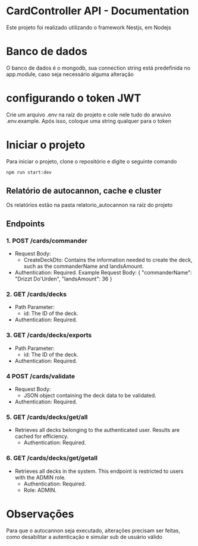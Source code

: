 # CardController API - Documentation

Este projeto foi realizado utilizando o framework Nestjs, em Nodejs

# Banco de dados
O banco de dados é o mongodb, sua connection string está predefinida no app.module, caso seja necessário alguma alteração

# configurando o token JWT
Crie um arquivo .env na raíz do projeto e cole nele tudo do arwuivo .env.example. Após isso, coloque uma string qualquer para o token

# Iniciar o projeto
Para iniciar o projeto, clone o repositório e digite o seguinte comando

```bash
npm run start:dev
```

## Relatório de autocannon, cache e cluster

Os relatórios estão na pasta relatorio_autocannon na raíz do projeto

## Endpoints
### 1. POST /cards/commander
- Request Body:
  - CreateDeckDto: Contains the information needed to create the deck, such as the commanderName and landsAmount.
- Authentication: Required.
Example Request Body:
{
  "commanderName": "Drizzt Do'Urden",
  "landsAmount": 36
}

### 2. GET /cards/decks
- Path Parameter:
  - id: The ID of the deck.
- Authentication: Required.

  
### 3. GET /cards/decks/exports
- Path Parameter:
  - id: The ID of the deck.
- Authentication: Required.

### 4 POST /cards/validate
- Request Body:
  - JSON object containing the deck data to be validated.
- Authentication: Required.

### 5. GET /cards/decks/get/all
- Retrieves all decks belonging to the authenticated user. Results are cached for efficiency.
  - Authentication: Required.
 
### 6. GET /cards/decks/get/getall
- Retrieves all decks in the system. This endpoint is restricted to users with the ADMIN role.
  - Authentication: Required.
  - Role: ADMIN.


# Observações
Para que o autocannon seja executado, alterações precisam ser feitas, como desabilitar a autenticação e simular sub de usuário válido

